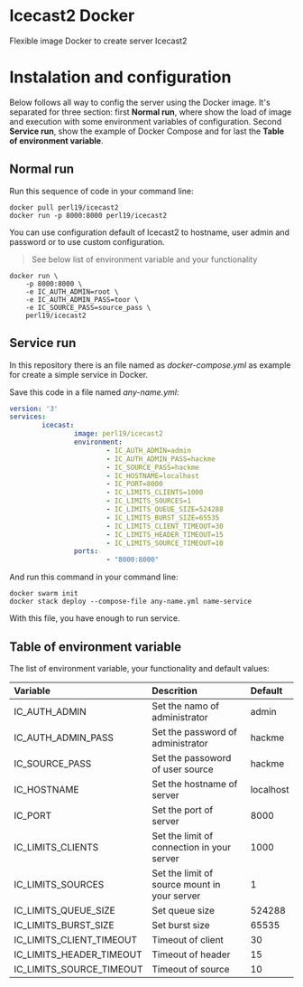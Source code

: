 # Icecast2 Docker

Flexible image Docker to create server Icecast2

# Instalation and configuration
Below follows all way to config the server using the Docker image. It's separated for three section: first **Normal run**, where show the load of image and execution with some environment variables of configuration. Second **Service run**, show the example of Docker Compose and for last the **Table of environment variable**.

## Normal run
Run this sequence of code in your command line:
```shell
docker pull perl19/icecast2
docker run -p 8000:8000 perl19/icecast2
```

You can use configuration default of Icecast2 to hostname, user admin and password or to use custom configuration.

> See below list of environment variable and your functionality

```shell
docker run \
    -p 8000:8000 \
    -e IC_AUTH_ADMIN=root \
    -e IC_AUTH_ADMIN_PASS=toor \
    -e IC_SOURCE_PASS=source_pass \
    perl19/icecast2
```

## Service run
In this repository there is an file named as *docker-compose.yml* as example for create a simple service in Docker.

Save this code in a file named *any-name.yml*:
```yml
version: '3'
services:
        icecast:
                image: perl19/icecast2
                environment:
                        - IC_AUTH_ADMIN=admin
                        - IC_AUTH_ADMIN_PASS=hackme
                        - IC_SOURCE_PASS=hackme
                        - IC_HOSTNAME=localhost
                        - IC_PORT=8000
                        - IC_LIMITS_CLIENTS=1000
                        - IC_LIMITS_SOURCES=1
                        - IC_LIMITS_QUEUE_SIZE=524288
                        - IC_LIMITS_BURST_SIZE=65535
                        - IC_LIMITS_CLIENT_TIMEOUT=30
                        - IC_LIMITS_HEADER_TIMEOUT=15
                        - IC_LIMITS_SOURCE_TIMEOUT=10
                ports:
                        - "8000:8000"
```
And run this command in your command line:
```shell
docker swarm init
docker stack deploy --compose-file any-name.yml name-service
```

With this file, you have enough to run service.

## Table of environment variable
The list of environment variable, your functionality and default values:

|Variable|Descrition|Default|
|:---|:---|:---|
|IC_AUTH_ADMIN|Set the namo of administrator|admin|
|IC_AUTH_ADMIN_PASS|Set the password of administrator|hackme|
|IC_SOURCE_PASS|Set the passoword of user source|hackme|
|IC_HOSTNAME|Set the hostname of server|localhost|
|IC_PORT|Set the port of server|8000|
|IC_LIMITS_CLIENTS|Set the limit of connection in your server|1000|
|IC_LIMITS_SOURCES|Set the limit of source mount in your server|1|
|IC_LIMITS_QUEUE_SIZE|Set queue size|524288|
|IC_LIMITS_BURST_SIZE|Set burst size|65535|
|IC_LIMITS_CLIENT_TIMEOUT|Timeout of client|30|
|IC_LIMITS_HEADER_TIMEOUT|Timeout of header|15|
|IC_LIMITS_SOURCE_TIMEOUT|Timeout of source|10|
